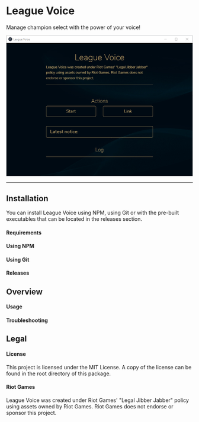 # League Voice

Manage champion select with the power of your voice!

![League Voice](/web/static/app.png)

---

## Installation

You can install League Voice using NPM, using Git or with the pre-built executables that can be located in the releases section.

#### Requirements

#### Using NPM

#### Using Git

#### Releases

## Overview

#### Usage

#### Troubleshooting

## Legal

#### License

This project is licensed under the MIT License. A copy of the license can be found in the root directory of this package.

#### Riot Games

League Voice was created under Riot Games' "Legal Jibber Jabber" policy using assets owned by Riot Games.  Riot Games does not endorse or sponsor this project.